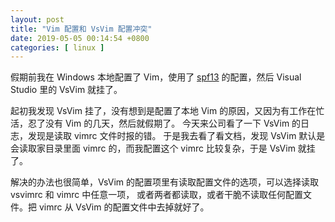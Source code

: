 ```yaml
---
layout: post
title: "Vim 配置和 VsVim 配置冲突"
date: 2019-05-05 00:14:54 +0800
categories: [ linux ]
---
```


假期前我在 Windows 本地配置了 Vim，使用了 [spf13][spf13] 的配置，然后 Visual Studio 里的 VsVim 就挂了。

<!-- more -->

起初我发现 VsVim 挂了，没有想到是配置了本地 Vim 的原因，又因为有工作在忙活，忍了没有 Vim 的几天，然后就假期了。
今天来公司看了一下 VsVim 的日志，发现是读取 vimrc 文件时报的错。
于是我去看了看文档，发现 VsVim 默认是会读取家目录里面 vimrc 的，而我配置这个 vimrc 比较复杂，于是 VsVim 就挂了。

解决的办法也很简单，VsVim 的配置项里有读取配置文件的选项，可以选择读取 vsvimrc 和 vimrc 中任意一项，
或者两者都读取，或者干脆不读取任何配置文件。把 vimrc 从 VsVim 的配置文件中去掉就好了。

[spf13]:       https://github.com/gnailuy/spf13-vim-local
